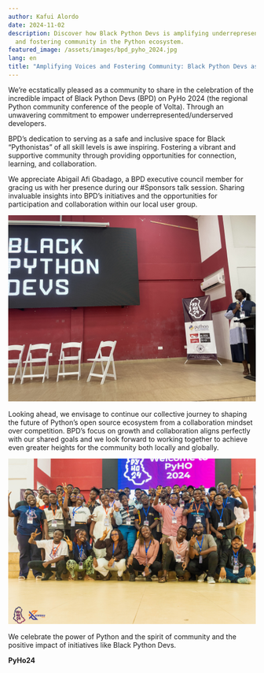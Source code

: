 ```yaml
---
author: Kafui Alordo
date: 2024-11-02
description: Discover how Black Python Devs is amplifying underrepresented voices
  and fostering community in the Python ecosystem.
featured_image: /assets/images/bpd_pyho_2024.jpg
lang: en
title: "Amplifying Voices and Fostering Community: Black Python Devs as a Catalyst."
---
```


We’re ecstatically pleased as a community to share in the celebration of the incredible impact of Black Python Devs (BPD) on PyHo 2024 (the regional Python community conference of the people of Volta). Through an unwavering commitment to empower underrepresented/underserved developers.

BPD’s dedication to serving as a safe and inclusive space for Black “Pythonistas” of all skill levels is awe inspiring. Fostering a vibrant and supportive community through providing opportunities for connection, learning, and collaboration.

We appreciate Abigail Afi Gbadago, a BPD executive council member for gracing us with her presence during our #Sponsors talk session. Sharing invaluable insights into BPD’s initiatives and the opportunities for participation and collaboration within our local user group.

![Woman on stage looking at Black Python Devs Logo on screen](/assets/images/bpd_pyho_2024_2.jpeg)

Looking ahead, we envisage to continue our collective journey to shaping the future of Python’s open source ecosystem from a collaboration mindset over competition. BPD’s focus on growth and collaboration aligns perfectly with our shared goals and we look forward to working together to achieve even greater heights for the community both locally and globally.

![a group photo of PyHo 2024 attendees](/assets/images/bpd_pyho_2024_3.jpg)

We celebrate the power of Python and the spirit of community and the positive impact of initiatives like Black Python Devs.

**PyHo24**
